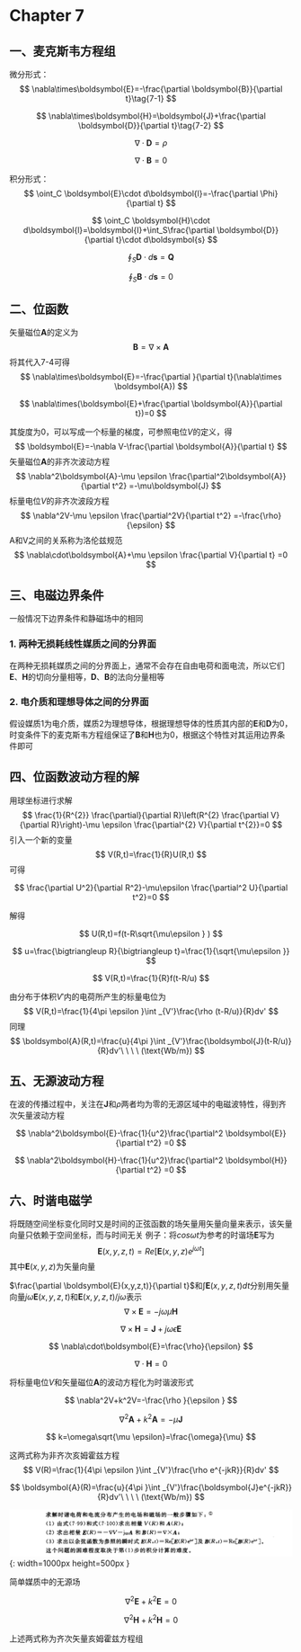 # Chapter 7

## 一、麦克斯韦方程组

微分形式：
$$
\nabla\times\boldsymbol{E}=-\frac{\partial \boldsymbol{B}}{\partial t}\tag{7-1}
$$

$$
\nabla\times\boldsymbol{H}=\boldsymbol{J}+\frac{\partial \boldsymbol{D}}{\partial t}\tag{7-2}
$$

$$
\nabla \cdot\boldsymbol{D}=\rho\tag{7-3}
$$

$$
\nabla\cdot\boldsymbol{B}=0\tag{7-4}
$$

积分形式：
$$
\oint_C \boldsymbol{E}\cdot d\boldsymbol{l}=-\frac{\partial  \Phi}{\partial t}
$$

$$
\oint_C \boldsymbol{H}\cdot d\boldsymbol{l}=\boldsymbol{I}+\int_S\frac{\partial \boldsymbol{D}}{\partial t}\cdot d\boldsymbol{s}
$$

$$
\oint_S \boldsymbol{D}\cdot d\boldsymbol{s}=\boldsymbol{Q}
$$

$$
\oint_S \boldsymbol{B}\cdot d\boldsymbol{s}=0
$$

## 二、位函数

矢量磁位$\boldsymbol{A}$的定义为
$$
\boldsymbol{B}=\nabla\times \boldsymbol{A}
$$
将其代入7-4可得
$$
\nabla\times\boldsymbol{E}=-\frac{\partial }{\partial t}(\nabla\times \boldsymbol{A})
$$

$$
\nabla\times(\boldsymbol{E}+\frac{\partial \boldsymbol{A}}{\partial t})=0
$$

其旋度为0，可以写成一个标量的梯度，可参照电位$V$的定义，得
$$
\boldsymbol{E}=-\nabla V-\frac{\partial \boldsymbol{A}}{\partial t}
$$
矢量磁位$\boldsymbol{A}$的非齐次波动方程
$$
\nabla^2\boldsymbol{A}-\mu \epsilon \frac{\partial^2\boldsymbol{A}}{\partial t^2} =-\mu\boldsymbol{J}
$$
标量电位$V$的非齐次波段方程
$$
\nabla^2V-\mu \epsilon \frac{\partial^2V}{\partial t^2} =-\frac{\rho}{\epsilon}
$$
A和V之间的关系称为洛伦兹规范
$$
\nabla\cdot\boldsymbol{A}+\mu \epsilon \frac{\partial V}{\partial t} =0
$$

## 三、电磁边界条件

一般情况下边界条件和静磁场中的相同
### 1. 两种无损耗线性媒质之间的分界面

在两种无损耗媒质之间的分界面上，通常不会存在自由电荷和面电流，所以它们$\boldsymbol{E}$、$\boldsymbol{H}$的切向分量相等，$\boldsymbol{D}$、$\boldsymbol{B}$的法向分量相等

### 2. 电介质和理想导体之间的分界面

假设媒质1为电介质，媒质2为理想导体，根据理想导体的性质其内部的$\boldsymbol{E}$和$\boldsymbol{D}$为0，时变条件下的麦克斯韦方程组保证了$\boldsymbol{B}$和$\boldsymbol{H}$也为0，根据这个特性对其运用边界条件即可

## 四、位函数波动方程的解

用球坐标进行求解
$$
\frac{1}{R^{2}} \frac{\partial}{\partial R}\left(R^{2} \frac{\partial V}{\partial R}\right)-\mu \epsilon \frac{\partial^{2} V}{\partial t^{2}}=0
$$
引入一个新的变量
$$
V(R,t)=\frac{1}{R}U(R,t)
$$
可得

$$
\frac{\partial U^2}{\partial R^2}-\mu\epsilon \frac{\partial^2 U}{\partial t^2}=0  
$$

解得

$$
U(R,t)=f(t-R\sqrt{\mu\epsilon } )
$$

$$
u=\frac{\bigtriangleup R}{\bigtriangleup t}=\frac{1}{\sqrt{\mu\epsilon }}
$$

$$
V(R,t)=\frac{1}{R}f(t-R/u)
$$

由分布于体积$V'$内的电荷所产生的标量电位为
$$
V(R,t)=\frac{1}{4\pi \epsilon }\int _{V'}\frac{\rho (t-R/u)}{R}dv'
$$
同理
$$
\boldsymbol{A}(R,t)=\frac{u}{4\pi  }\int _{V'}\frac{\boldsymbol{J}(t-R/u)}{R}dv'\ \ \ \ (\text{Wb/m})
$$

## 五、无源波动方程

在波的传播过程中，关注在$\boldsymbol{J}$和$\rho$两者均为零的无源区域中的电磁波特性，得到齐次矢量波动方程

$$
\nabla^2\boldsymbol{E}-\frac{1}{u^2}\frac{\partial^2 \boldsymbol{E}}{\partial t^2} =0
$$

$$
\nabla^2\boldsymbol{H}-\frac{1}{u^2}\frac{\partial^2 \boldsymbol{H}}{\partial t^2} =0
$$

## 六、时谐电磁学

将既随空间坐标变化同时又是时间的正弦函数的场矢量用矢量向量来表示，该矢量向量只依赖于空间坐标，而与时间无关
例子：将$cos\omega t$为参考的时谐场$\boldsymbol{E}$写为
$$
\boldsymbol{E}(x,y,z,t)=Re[\boldsymbol{E}(x,y,z)e^{j\omega t}]
$$
其中$\boldsymbol{E}(x,y,z)$为矢量向量

$\frac{\partial \boldsymbol{E}(x,y,z,t)}{\partial t}$和$\int \boldsymbol{E}(x,y,z,t)dt$分别用矢量向量$j\omega\boldsymbol{E}(x,y,z,t)$和$\boldsymbol{E}(x,y,z,t)/j\omega$表示
$$
\nabla\times\boldsymbol{E}=-j\omega\mu\boldsymbol{H}
$$

$$
\nabla\times \boldsymbol{H}=\boldsymbol{J}+j\omega\epsilon\boldsymbol{E}
$$

$$
\nabla\cdot\boldsymbol{E}=\frac{\rho}{\epsilon}
$$

$$
\nabla\cdot\boldsymbol{H}=0
$$

将标量电位$V$和矢量磁位$\boldsymbol{A}$的波动方程化为时谐波形式

$$
\nabla^2V+k^2V=-\frac{\rho }{\epsilon } 
$$

$$
\nabla^2\boldsymbol{A}+k^2\boldsymbol{A}=-\mu \boldsymbol{J}
$$

$$
k=\omega\sqrt{\mu \epsilon}=\frac{\omega}{\mu}
$$

这两式称为非齐次亥姆霍兹方程
$$
V(R)=\frac{1}{4\pi \epsilon }\int _{V'}\frac{\rho e^{-jkR}}{R}dv'
$$

$$
\boldsymbol{A}(R)=\frac{u}{4\pi  }\int _{V'}\frac{\boldsymbol{J}e^{-jkR}}{R}dv'\ \ \ \ (\text{Wb/m})
$$

![images_1](EMimages/fig1.jpg){: width=1000px height=500px }

简单媒质中的无源场

$$
\nabla^2\boldsymbol{E}+k^2\boldsymbol{E}=0
$$

$$
\nabla^2\boldsymbol{H}+k^2\boldsymbol{H}=0
$$

上述两式称为齐次矢量亥姆霍兹方程组
